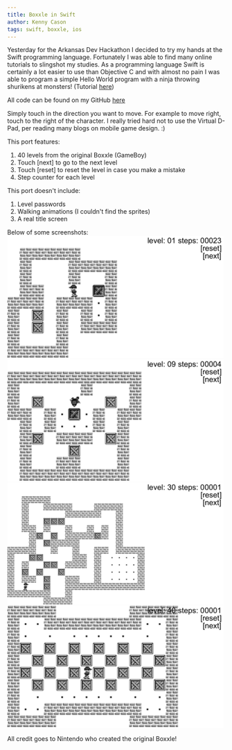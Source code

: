 ```yaml
---
title: Boxxle in Swift 
author: Kenny Cason
tags: swift, boxxle, ios
---
```


Yesterday for the Arkansas Dev Hackathon I decided to try my hands at the Swift programming language. Fortunately I was able to find many online tutorials to slingshot my studies. As a programming language Swift is certainly a lot easier to use than Objective C and with almost no pain I was able to program a simple Hello World program with a ninja throwing shurikens at monsters! (Tutorial <a href="http://www.raywenderlich.com/84434/sprite-kit-swift-tutorial-beginners" target="_blank">here</a>)

All code can be found on my GitHub <a href="https://github.com/kennycason/swift_boxxle" target="_blank">here</a>

Simply touch in the direction you want to move. For example to move right, touch to the right of the character.
I really tried hard not to use the Virtual D-Pad, per reading many blogs on mobile game design. :)

This port features:

1. 40 levels from the original Boxxle (GameBoy)
2. Touch [next] to go to the next level
3. Touch [reset] to reset the level in case you make a mistake
4. Step counter for each level

This port doesn't include:

1. Level passwords
2. Walking animations (I couldn't find the sprites)
3. A real title screen

Below of some screenshots:
<img src="/images/swiftboxxle/screenshot01.png" width="500px"/>
<img src="/images/swiftboxxle/screenshot02.png" width="500px"/>
<img src="/images/swiftboxxle/screenshot03.png" width="500px"/>
<img src="/images/swiftboxxle/screenshot04.png" width="500px"/>

All credit goes to Nintendo who created the original Boxxle!